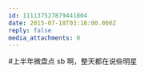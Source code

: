 ```yaml
---
id: 111137527879441804
date: 2015-07-18T03:18:00.000Z
reply: false
media_attachments: 0
---
```


#上半年微盘点 sb 啊，整天都在说些明星 ​​​​

